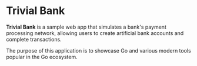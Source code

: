 # Trivial Bank

**Trivial Bank** is a sample web app that simulates a bank's payment processing network, allowing users to create artificial bank accounts and complete transactions.

The purpose of this application is to showcase Go and various modern tools popular in the Go ecosystem.
